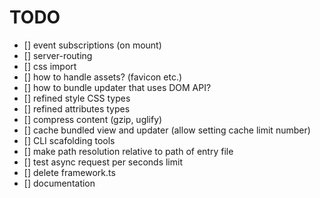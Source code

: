 # TODO
- [] event subscriptions (on mount)
- [] server-routing
- [] css import
- [] how to handle assets? (favicon etc.)
- [] how to bundle updater that uses DOM API?
- [] refined style CSS types
- [] refined attributes types
- [] compress content (gzip, uglify)
- [] cache bundled view and updater (allow setting cache limit number)
- [] CLI scafolding tools
- [] make path resolution relative to path of entry file
- [] test async request per seconds limit
- [] delete framework.ts
- [] documentation